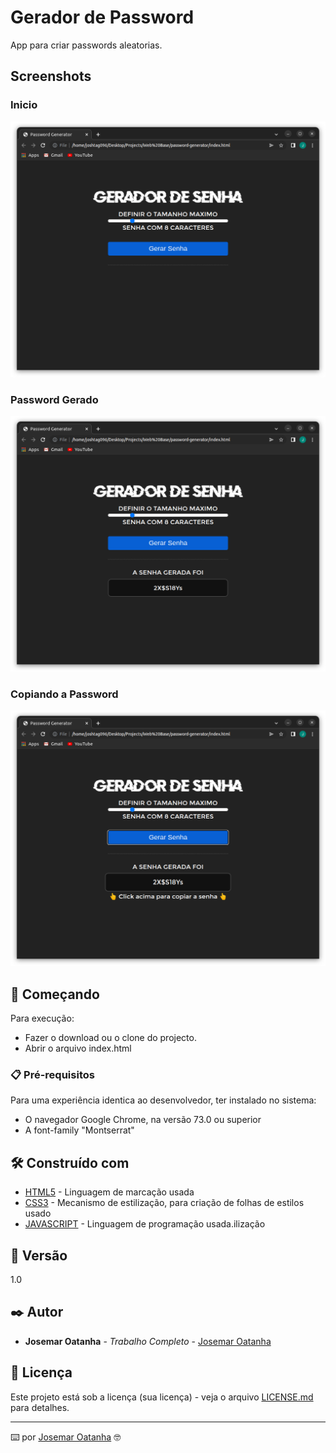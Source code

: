 # Gerador de Password

App para criar passwords aleatorias.

## Screenshots

### Inicio

![Inicio](https://github.com/joshaodev/javascript-password-generator/blob/main/Screenshots/01.png)

### Password Gerado
![Password Gerado](https://github.com/joshaodev/javascript-password-generator/blob/main/Screenshots/02.png)

### Copiando a Password
![Copiando Password](https://github.com/joshaodev/javascript-password-generator/blob/main/Screenshots/03.png)

## 🚀 Começando

Para execução:

* Fazer o download ou o clone do projecto.
* Abrir o arquivo index.html


### 📋 Pré-requisitos

Para uma experiência identica ao desenvolvedor, ter instalado no sistema:

* O navegador Google Chrome, na versão 73.0 ou superior
* A font-family "Montserrat"

## 🛠️ Construído com

* [HTML5](http://www.w3schools.com/html/) - Linguagem de marcação usada
* [CSS3](https://www.w3schools.com/css/) - Mecanismo de estilização, para criação de folhas de estilos usado
* [JAVASCRIPT](https://developer.mozilla.org/pt-BR/docs/Web/JavaScript) - Linguagem de programação usada.ilização

## 📌 Versão

1.0 

## ✒️ Autor

* **Josemar Oatanha** - *Trabalho Completo* - [Josemar Oatanha](https://github.com/joshaodev)

## 📄 Licença

Este projeto está sob a licença (sua licença) - veja o arquivo [LICENSE.md](https://github.com/usuario/projeto/licenca) para detalhes.

---
⌨️ por [Josemar Oatanha](https://gist.github.com/joshaodev) 🤓
